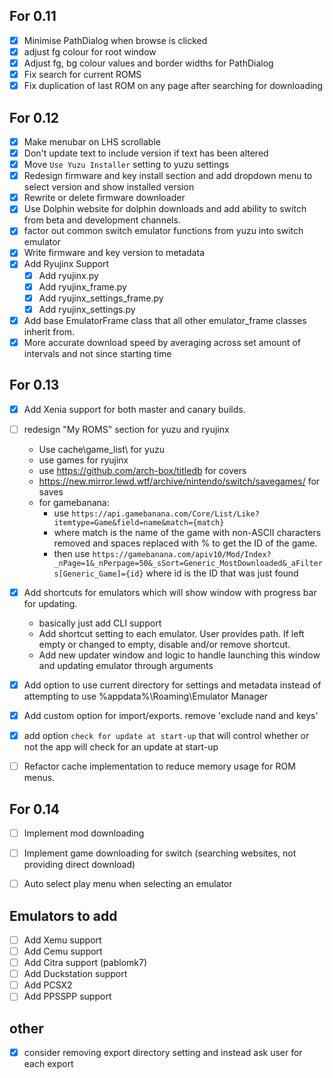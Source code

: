 ## For 0.11

- [x] Minimise PathDialog when browse is clicked
- [x] adjust fg colour for root window
- [x] Adjust fg, bg colour values and border widths for PathDialog
- [x] Fix search for current ROMS
- [x] Fix duplication of last ROM on any page after searching for downloading

## For 0.12

- [x] Make menubar on LHS scrollable 
- [x] Don't update text to include version if text has been altered
- [x] Move `Use Yuzu Installer` setting to yuzu settings
- [x] Redesign firmware and key install section and add dropdown menu to select version and show installed version
- [x] Rewrite or delete firmware downloader
- [x] Use Dolphin website for dolphin downloads and add ability to switch from beta and development channels.
- [x] factor out common switch emulator functions from yuzu into switch emulator 
- [x] Write firmware and key version to metadata
- [x] Add Ryujinx Support 
    - [x] Add ryujinx.py 
    - [x] Add ryujinx_frame.py
    - [x] Add ryujinx_settings_frame.py
    - [x] Add ryujinx_settings.py 
    
- [x] Add base EmulatorFrame class that all other emulator_frame classes inherit from.
- [x] More accurate download speed by averaging across set amount of intervals and not since starting time

## For 0.13
- [x] Add Xenia support for both master and canary builds. 
- [ ] redesign "My ROMS" section for yuzu and ryujinx

    - Use cache\game_list\ for yuzu
    - use games for ryujinx
    - use https://github.com/arch-box/titledb for covers
    - https://new.mirror.lewd.wtf/archive/nintendo/switch/savegames/ for saves
    - for gamebanana:
        - use `https://api.gamebanana.com/Core/List/Like?itemtype=Game&field=name&match={match}`
        - where match is the name of the game with non-ASCII characters removed and spaces replaced with % to get the ID of the game.
        - then use `https://gamebanana.com/apiv10/Mod/Index?_nPage=1&_nPerpage=50&_sSort=Generic_MostDownloaded&_aFilters[Generic_Game]={id}` where id is the ID that was just found 

     
- [x] Add shortcuts for emulators which will show window with progress bar for updating.
    - basically just add CLI support
    - Add shortcut setting to each emulator. User provides path. If left empty or changed to empty, disable and/or remove shortcut.
    - Add new updater window and logic to handle launching this window and updating emulator through arguments
- [x] Add option to use current directory for settings and metadata instead of attempting to use %appdata%\Roaming\Emulator Manager

- [x] Add custom option for import/exports. remove 'exclude nand and keys'
- [x] add option `check for update at start-up` that will control whether or not the app will check for an update at start-up
- [ ] Refactor cache implementation to reduce memory usage for ROM menus.


## For 0.14
- [ ] Implement mod downloading
- [ ] Implement game downloading for switch (searching websites, not providing direct download)
- [ ] Auto select play menu when selecting an emulator
      

## Emulators to add 
- [ ] Add Xemu support
- [ ] Add Cemu support
- [ ] Add Citra support (pablomk7)
- [ ] Add Duckstation support
- [ ] Add PCSX2
- [ ] Add PPSSPP support

## other 

- [x] consider removing export directory setting and instead ask user for each export 


